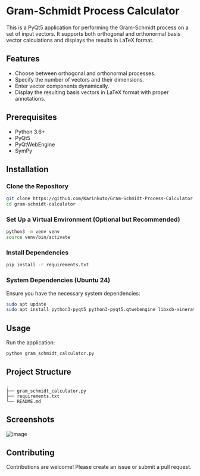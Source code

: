 # Gram-Schmidt Process Calculator


This is a PyQt5 application for performing the Gram-Schmidt process on a set of input vectors. It supports both orthogonal and orthonormal basis vector calculations and displays the results in LaTeX format.


## Features


- Choose between orthogonal and orthonormal processes.
- Specify the number of vectors and their dimensions.
- Enter vector components dynamically.
- Display the resulting basis vectors in LaTeX format with proper annotations.


## Prerequisites


- Python 3.6+
- PyQt5
- PyQtWebEngine
- SymPy


## Installation


### Clone the Repository


```bash
git clone https://github.com/Karinkuto/Gram-Schmidt-Process-Calculator.git
cd gram-schmidt-calculator
```


### Set Up a Virtual Environment (Optional but Recommended)


```bash
python3 -m venv venv
source venv/bin/activate
```


### Install Dependencies


```bash
pip install -r requirements.txt
```


### System Dependencies (Ubuntu 24)


Ensure you have the necessary system dependencies:


```bash
sudo apt update
sudo apt install python3-pyqt5 python3-pyqt5.qtwebengine libxcb-xinerama0
```


## Usage


Run the application:


```bash
python gram_schmidt_calculator.py
```


## Project Structure


```
.
├── gram_schmidt_calculator.py
├── requirements.txt
└── README.md
```


## Screenshots


![image](https://github.com/user-attachments/assets/d1b3b365-8f9e-45c0-85fe-b19a2b96be99)


## Contributing


Contributions are welcome! Please create an issue or submit a pull request.
